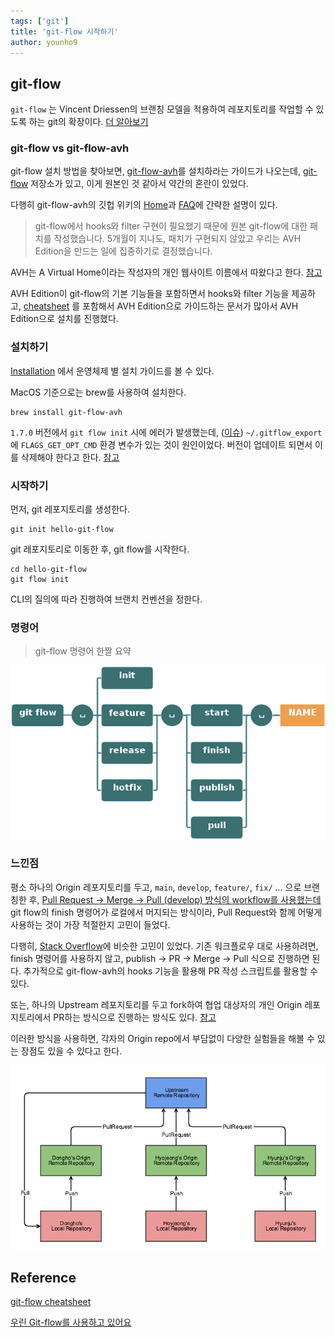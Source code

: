 ```yaml
---
tags: ['git']
title: 'git-flow 시작하기'
author: younho9
---
```


## git-flow

`git-flow` 는 Vincent Driessen의 브랜칭 모델을 적용하여 레포지토리를 작업할 수 있도록 하는 git의 확장이다. [더 알아보기](https://nvie.com/posts/a-successful-git-branching-model/)

### git-flow vs git-flow-avh

git-flow 설치 방법을 찾아보면, [git-flow-avh](https://github.com/petervanderdoes/gitflow-avh)를 설치하라는 가이드가 나오는데, [git-flow](https://github.com/nvie/gitflow) 저장소가 있고, 이게 원본인 것 같아서 약간의 혼란이 있었다.

다행히 git-flow-avh의 깃헙 위키의 [Home](https://github.com/petervanderdoes/gitflow-avh/wiki#what-is-git-flow-avh-edition)과 [FAQ](https://github.com/petervanderdoes/gitflow-avh/wiki/FAQ)에 간략한 설명이 있다.

> git-flow에서 hooks와 filter 구현이 필요했기 때문에 원본 git-flow에 대한 패치를 작성했습니다. 5개월이 지나도, 패치가 구현되지 않았고 우리는 AVH Edition을 만드는 일에 집중하기로 결정했습니다.

AVH는 A Virtual Home이라는 작성자의 개인 웹사이트 이름에서 따왔다고 한다. [참고](https://github.com/petervanderdoes/gitflow-avh/issues/242)

AVH Edition이 git-flow의 기본 기능들을 포함하면서 hooks와 filter 기능을 제공하고, [cheatsheet](https://danielkummer.github.io/git-flow-cheatsheet/index.ko_KR.html) 를 포함해서 AVH Edition으로 가이드하는 문서가 많아서 AVH Edition으로 설치를 진행했다.

### 설치하기

[Installation](https://github.com/petervanderdoes/gitflow-avh/wiki/Installation) 에서 운영체제 별 설치 가이드를 볼 수 있다.

MacOS 기준으로는 brew를 사용하여 설치한다.

```
brew install git-flow-avh
```

`1.7.0` 버전에서 `git flow init` 시에 에러가 발생했는데, ([이슈](https://github.com/fork-dev/Tracker/issues/418)) `~/.gitflow_export` 에 `FLAGS_GET_OPT_CMD` 환경 변수가 있는 것이 원인이었다. 버전이 업데이트 되면서 이를 삭제해야 한다고 한다. [참고](https://github.com/petervanderdoes/gitflow-avh/wiki/Installing-on-Mac-OS-X#post-installation-setup)

### 시작하기

먼저, git 레포지토리를 생성한다.

```
git init hello-git-flow
```

git 레포지토리로 이동한 후, git flow를 시작한다.

```
cd hello-git-flow
git flow init
```

CLI의 질의에 따라 진행하여 브랜치 컨벤션을 정한다.

### 명령어

> git-flow 명령어 한짤 요약

![git-flow commands](images/2021-07-06-git-flow-commands.png)

### 느낀점

평소 하나의 Origin 레포지토리를 두고, `main`, `develop`, `feature/`, `fix/` ... 으로 브랜칭한 후, [Pull Request -> Merge -> Pull (develop) 방식의 workflow를 사용했는데](https://github.com/elsewhencode/project-guidelines#12-git-workflow) git flow의 finish 명령어가 로컬에서 머지되는 방식이라, Pull Request와 함께 어떻게 사용하는 것이 가장 적절한지 고민이 들었다.

다행히, [Stack Overflow](https://stackoverflow.com/a/58410075)에 비슷한 고민이 있었다. 기존 워크플로우 대로 사용하려면, finish 명령어를 사용하지 않고, publish -> PR -> Merge -> Pull 식으로 진행하면 된다. 추가적으로 git-flow-avh의 hooks 기능을 활용해 PR 작성 스크립트를 활용할 수 있다.

또는, 하나의 Upstream 레포지토리를 두고 fork하여 협업 대상자의 개인 Origin 레포지토리에서 PR하는 방식으로 진행하는 방식도 있다. [참고](https://techblog.woowahan.com/2553/)

이러한 방식을 사용하면, 각자의 Origin repo에서 부담없이 다양한 실험들을 해볼 수 있는 장점도 있을 수 있다고 한다.

![github-flow-repository-structure](images/2021-07-06-github-flow_repository_structure.png)

## Reference

[git-flow cheatsheet](https://danielkummer.github.io/git-flow-cheatsheet/index.ko_KR.html)

[우린 Git-flow를 사용하고 있어요](https://techblog.woowahan.com/2553/)
